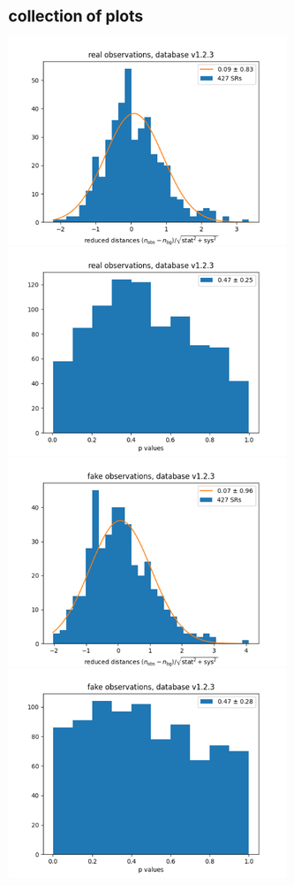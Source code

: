 # collection of plots
<img src="./origS100.png" />
<img src="./HorigS100.png" />
<img src="./S100.png" />
<img src="./HS100.png" />
